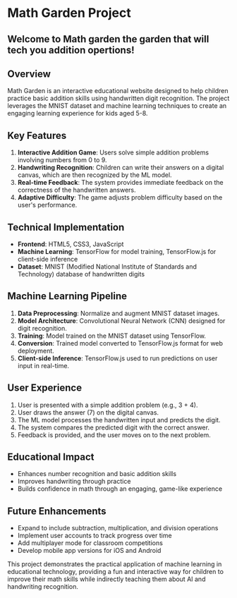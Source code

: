 # Math Garden Project
## Welcome to Math garden the garden that will tech you addition opertions!
## Overview
Math Garden is an interactive educational website designed to help children practice basic addition skills using handwritten digit recognition. The project leverages the MNIST dataset and machine learning techniques to create an engaging learning experience for kids aged 5-8.

## Key Features
1. **Interactive Addition Game**: Users solve simple addition problems involving numbers from 0 to 9.
2. **Handwriting Recognition**: Children can write their answers on a digital canvas, which are then recognized by the ML model.
3. **Real-time Feedback**: The system provides immediate feedback on the correctness of the handwritten answers.
4. **Adaptive Difficulty**: The game adjusts problem difficulty based on the user's performance.

## Technical Implementation
- **Frontend**: HTML5, CSS3, JavaScript
- **Machine Learning**: TensorFlow for model training, TensorFlow.js for client-side inference
- **Dataset**: MNIST (Modified National Institute of Standards and Technology) database of handwritten digits

## Machine Learning Pipeline
1. **Data Preprocessing**: Normalize and augment MNIST dataset images.
2. **Model Architecture**: Convolutional Neural Network (CNN) designed for digit recognition.
3. **Training**: Model trained on the MNIST dataset using TensorFlow.
4. **Conversion**: Trained model converted to TensorFlow.js format for web deployment.
5. **Client-side Inference**: TensorFlow.js used to run predictions on user input in real-time.

## User Experience
1. User is presented with a simple addition problem (e.g., 3 + 4).
2. User draws the answer (7) on the digital canvas.
3. The ML model processes the handwritten input and predicts the digit.
4. The system compares the predicted digit with the correct answer.
5. Feedback is provided, and the user moves on to the next problem.

## Educational Impact
- Enhances number recognition and basic addition skills
- Improves handwriting through practice
- Builds confidence in math through an engaging, game-like experience

## Future Enhancements
- Expand to include subtraction, multiplication, and division operations
- Implement user accounts to track progress over time
- Add multiplayer mode for classroom competitions
- Develop mobile app versions for iOS and Android

This project demonstrates the practical application of machine learning in educational technology, providing a fun and interactive way for children to improve their math skills while indirectly teaching them about AI and handwriting recognition.
